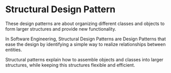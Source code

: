 # Structural Design Pattern
These design patterns are about organizing different classes and objects to form larger structures and provide new functionality.

In Software Engineering, Structural Design Patterns are Design Patterns that ease the design by identifying a simple way to realize relationships between entities.

Structural patterns explain how to assemble objects and classes into larger structures, while keeping this structures flexible and efficient.
